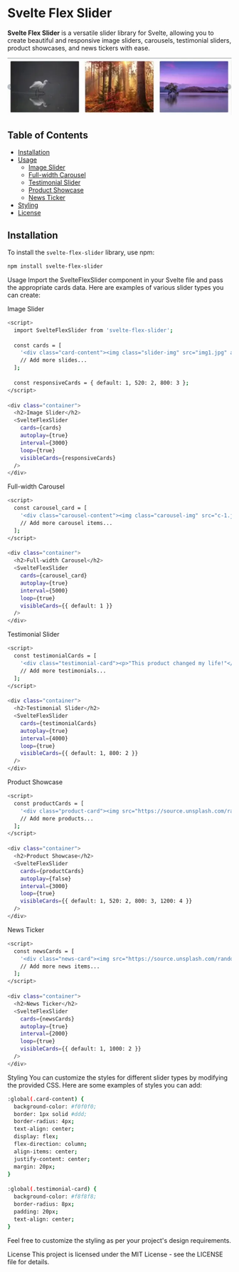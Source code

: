 # Svelte Flex Slider

**Svelte Flex Slider** is a versatile slider library for Svelte, allowing you to create beautiful and responsive image sliders, carousels, testimonial sliders, product showcases, and news tickers with ease.

![Svelte Flex Slider Demo](./svelte-flex-slider.webp)

## Table of Contents

- [Installation](#installation)
- [Usage](#usage)
  - [Image Slider](#image-slider)
  - [Full-width Carousel](#full-width-carousel)
  - [Testimonial Slider](#testimonial-slider)
  - [Product Showcase](#product-showcase)
  - [News Ticker](#news-ticker)
- [Styling](#styling)
- [License](#license)

## Installation

To install the `svelte-flex-slider` library, use npm:

```bash
npm install svelte-flex-slider

```
Usage
Import the SvelteFlexSlider component in your Svelte file and pass the appropriate cards data. Here are examples of various slider types you can create:

Image Slider
```bash
<script>
  import SvelteFlexSlider from 'svelte-flex-slider';

  const cards = [
    '<div class="card-content"><img class="slider-img" src="img1.jpg" alt="Slide 1"></div>',
    // Add more slides...
  ];

  const responsiveCards = { default: 1, 520: 2, 800: 3 };
</script>

<div class="container">
  <h2>Image Slider</h2>
  <SvelteFlexSlider
    cards={cards}
    autoplay={true}
    interval={3000}
    loop={true}
    visibleCards={responsiveCards}
  />
</div>

```
Full-width Carousel
```bash
<script>
  const carousel_card = [
    '<div class="carousel-content"><img class="carousel-img" src="c-1.jpg" alt="Slide 1"></div>',
    // Add more carousel items...
  ];
</script>

<div class="container">
  <h2>Full-width Carousel</h2>
  <SvelteFlexSlider
    cards={carousel_card}
    autoplay={true}
    interval={5000}
    loop={true}
    visibleCards={{ default: 1 }}
  />
</div>

```
Testimonial Slider
```bash
<script>
  const testimonialCards = [
    '<div class="testimonial-card"><p>"This product changed my life!"</p><h4>John Doe</h4></div>',
    // Add more testimonials...
  ];
</script>

<div class="container">
  <h2>Testimonial Slider</h2>
  <SvelteFlexSlider
    cards={testimonialCards}
    autoplay={true}
    interval={4000}
    loop={true}
    visibleCards={{ default: 1, 800: 2 }}
  />
</div>

```
Product Showcase
```bash
<script>
  const productCards = [
    '<div class="product-card"><img src="https://source.unsplash.com/random/300x300?product" alt="Product 1"><h3>Premium Widget</h3><p>$19.99</p></div>',
    // Add more products...
  ];
</script>

<div class="container">
  <h2>Product Showcase</h2>
  <SvelteFlexSlider
    cards={productCards}
    autoplay={false}
    interval={3000}
    loop={true}
    visibleCards={{ default: 1, 520: 2, 800: 3, 1200: 4 }}
  />
</div>
```


News Ticker
```bash
<script>
  const newsCards = [
    '<div class="news-card"><img src="https://source.unsplash.com/random/400x300?news" alt="News 1"><h3>Breaking News</h3><p>Lorem ipsum dolor sit amet, consectetur adipiscing elit.</p></div>',
    // Add more news items...
  ];
</script>

<div class="container">
  <h2>News Ticker</h2>
  <SvelteFlexSlider
    cards={newsCards}
    autoplay={true}
    interval={2000}
    loop={true}
    visibleCards={{ default: 1, 1000: 2 }}
  />
</div>
```
Styling
You can customize the styles for different slider types by modifying the provided CSS. Here are some examples of styles you can add:

```bash
:global(.card-content) {
  background-color: #f0f0f0;
  border: 1px solid #ddd;
  border-radius: 4px;
  text-align: center;
  display: flex;
  flex-direction: column;
  align-items: center;
  justify-content: center;
  margin: 20px;
}

:global(.testimonial-card) {
  background-color: #f8f8f8;
  border-radius: 8px;
  padding: 20px;
  text-align: center;
}

```
Feel free to customize the styling as per your project's design requirements.

License
This project is licensed under the MIT License - see the LICENSE file for details.

